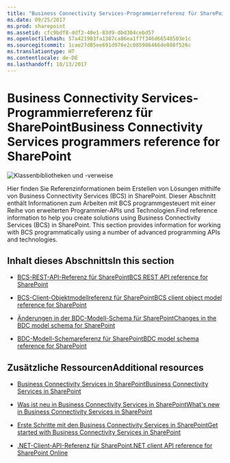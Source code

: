 ```yaml
---
title: "Business Connectivity Services-Programmierreferenz für SharePoint"
ms.date: 09/25/2017
ms.prod: sharepoint
ms.assetid: cfc9bdf8-ddf3-40e1-83d9-dbd304cebd57
ms.openlocfilehash: 57a421903fa1307ca86ea1f7f346d66548503e1c
ms.sourcegitcommit: 1cae27d85ee691d976e2c085986466de088f526c
ms.translationtype: HT
ms.contentlocale: de-DE
ms.lasthandoff: 10/13/2017
---
```

# <a name="business-connectivity-services-programmers-reference-for-sharepoint"></a><span data-ttu-id="8827a-102">Business Connectivity Services-Programmierreferenz für SharePoint</span><span class="sxs-lookup"><span data-stu-id="8827a-102">Business Connectivity Services programmers reference for SharePoint</span></span>

  
    
    
![Klassenbibliotheken und -verweise](../images/mod_icon_badge_reference.png)
  
    
    

  
    
    

  
    
    
<span data-ttu-id="8827a-p101">Hier finden Sie Referenzinformationen beim Erstellen von Lösungen mithilfe von Business Connectivity Services (BCS) in SharePoint. Dieser Abschnitt enthält Informationen zum Arbeiten mit BCS programmgesteuert mit einer Reihe von erweiterten Programmier-APIs und Technologien.</span><span class="sxs-lookup"><span data-stu-id="8827a-p101">Find reference information to help you create solutions using Business Connectivity Services (BCS) in SharePoint. This section provides information for working with BCS programmatically using a number of advanced programming APIs and technologies.</span></span>
  
    
    


## <a name="in-this-section"></a><span data-ttu-id="8827a-106">Inhalt dieses Abschnitts</span><span class="sxs-lookup"><span data-stu-id="8827a-106">In this section</span></span>


-  [<span data-ttu-id="8827a-107">BCS-REST-API-Referenz für SharePoint</span><span class="sxs-lookup"><span data-stu-id="8827a-107">BCS REST API reference for SharePoint</span></span>](bcs-rest-api-reference-for-sharepoint.md)
    
  
-  [<span data-ttu-id="8827a-108">BCS-Client-Objektmodellreferenz für SharePoint</span><span class="sxs-lookup"><span data-stu-id="8827a-108">BCS client object model reference for SharePoint</span></span>](bcs-client-object-model-reference-for-sharepoint.md)
    
  
-  [<span data-ttu-id="8827a-109">Änderungen in der BDC-Modell-Schema für SharePoint</span><span class="sxs-lookup"><span data-stu-id="8827a-109">Changes in the BDC model schema for SharePoint</span></span>](changes-in-the-bdc-model-schema-for-sharepoint.md)
    
  
-  [<span data-ttu-id="8827a-110">BDC-Modell-Schemareferenz für SharePoint</span><span class="sxs-lookup"><span data-stu-id="8827a-110">BDC model schema reference for SharePoint</span></span>](bdc-model-schema-reference-for-sharepoint.md)
    
  

## <a name="additional-resources"></a><span data-ttu-id="8827a-111">Zusätzliche Ressourcen</span><span class="sxs-lookup"><span data-stu-id="8827a-111">Additional resources</span></span>


-  [<span data-ttu-id="8827a-112">Business Connectivity Services in SharePoint</span><span class="sxs-lookup"><span data-stu-id="8827a-112">Business Connectivity Services in SharePoint</span></span>](business-connectivity-services-in-sharepoint.md)
    
  
-  [<span data-ttu-id="8827a-113">Was ist neu in Business Connectivity Services in SharePoint</span><span class="sxs-lookup"><span data-stu-id="8827a-113">What's new in Business Connectivity Services in SharePoint</span></span>](what-s-new-in-business-connectivity-services-in-sharepoint.md)
    
  
-  [<span data-ttu-id="8827a-114">Erste Schritte mit den Business Connectivity Services in SharePoint</span><span class="sxs-lookup"><span data-stu-id="8827a-114">Get started with Business Connectivity Services in SharePoint</span></span>](get-started-with-business-connectivity-services-in-sharepoint.md)
    
  
-  [<span data-ttu-id="8827a-115">.NET-Client-API-Referenz für SharePoint</span><span class="sxs-lookup"><span data-stu-id="8827a-115">.NET client API reference for SharePoint Online</span></span>](http://msdn.microsoft.com/library/88e5e1b9-eab2-4f3b-a3f2-75c96b86f1f4%28Office.15%29.aspx)
    
  

  
    
    

